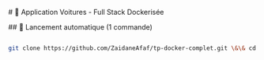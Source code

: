 \# 🚗 Application Voitures - Full Stack Dockerisée



\## 🐳 Lancement automatique (1 commande)



```bash

git clone https://github.com/ZaidaneAfaf/tp-docker-complet.git \&\& cd tp-docker-complet \&\& docker-compose up -d \&\& timeout /t 5 \&\& start http://localhost:3000 \&\& start http://localhost:8085/api/voitures \&\& start http://localhost:3001 \&\& start http://localhost:9090

